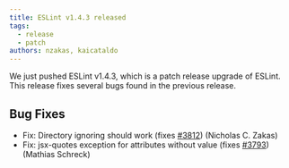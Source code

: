 ```yaml
---
title: ESLint v1.4.3 released
tags:
  - release
  - patch
authors: nzakas, kaicataldo
---
```


We just pushed ESLint v1.4.3, which is a patch release upgrade of ESLint. This release fixes several bugs found in the previous release.










## Bug Fixes

* Fix: Directory ignoring should work (fixes [#3812](https://github.com/eslint/eslint/issues/3812)) (Nicholas C. Zakas)
* Fix: jsx-quotes exception for attributes without value (fixes [#3793](https://github.com/eslint/eslint/issues/3793)) (Mathias Schreck)
